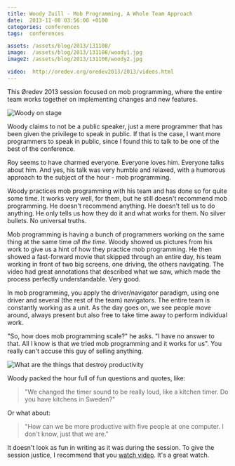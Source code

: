 ```yaml
---
title: Woody Zuill - Mob Programming, A Whole Team Approach
date:  2013-11-08 03:56:00 +0100
categories: conferences
tags:  conferences

assets: /assets/blog/2013/131108/
image:  /assets/blog/2013/131108/woody1.jpg
image2: /assets/blog/2013/131108/woody2.jpg

video:  http://oredev.org/oredev2013/2013/videos.html
---
```


This Øredev 2013 session focused on mob programming, where the entire team works
together on implementing changes and new features.

![Woody on stage]({{page.image}})

Woody claims to not be a public speaker, just a mere programmer that has been
given the privilege to speak in public. If that is the case, I want more
programmers to speak in public, since I found this to talk to be one of the best
of the conference.

Roy seems to have charmed everyone. Everyone loves him. Everyone talks about him.
And yes, his talk was very humble and relaxed, with a humorous approach to the 
subject of the hour - mob programming.

Woody practices mob programming with his team and has done so for quite some time.
It works very well, for them, but he still doesn't recommend mob programming. He
doesn't recommend anything. He doesn't tell us to do anything. He only tells us
how they do it and what works for them. No silver bullets. No universal truths.

Mob programming is having a bunch of programmers working on the same thing at the
same time *all the time*. Woody showed us pictures from his work to give us a hint
of how they practice mob programming. He then showed a fast-forward movie that 
skipped through an entire day, his team working in front of two big screens, one
driving, the others navigating. The video had great annotations that described
what we saw, which made the process perfectly understandable. Very good.

In mob programming, you apply the driver/navigator paradigm, using one driver and
several (the rest of the team) navigators. The entire team is constantly working
as a unit. As the day goes on, we see people move around, always present but also
free to take time away to perform individual work.

"So, how does mob programming scale?" he asks. "I have no answer to that. All I
know is that we tried mob programming and it works for us". You really can't
accuse this guy of selling anything.

![What are the things that destroy productivity]({{page.image2}})

Woody packed the hour full of fun questions and quotes, like:

> "We changed the timer sound to be really loud, like a kitchen timer. Do you
have kitchens in Sweden?"

Or what about:

> "How can we be more productive with five people at one computer. I don't know,
just that we are."

It doesn't look as fun in writing as it was during the session. To give the
session justice, I recommend that you [watch video]({{page.video}}). It's a great watch.